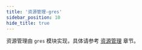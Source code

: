 ```yaml
---
title: '资源管理-gres'
sidebar_position: 10
hide_title: true
---
```


资源管理由 `gres` 模块实现，具体请参考 [资源管理](output/goframe-v2.4-md/核心组件-重点/资源管理) 章节。